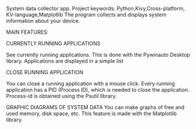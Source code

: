 System data collector app.
Project keywords: Python,Kivy,Cross-platform, KV-language,Matplotlib
The program collects and displays system information about your device.

MAIN FEATURES:

CURRENTLY RUNNING APPLICATIONS

See currently running applications. This is done with the Pywinauto Desktop library.
Applications are displayed in a simple list

CLOSE RUNNING APPLICATION

You can close a running application with a mouse click. Every running application has a PID (Process ID),
which is needed to close the application. Process-id is obtained using the Psutil library.

GRAPHIC DIAGRAMS OF SYSTEM DATA
You can make graphs of free and used memory, disk space, etc. This feature is made with the Matplotlib library.
